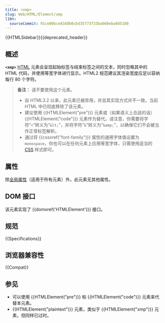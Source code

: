 ```yaml
---
title: <xmp>
slug: Web/HTML/Element/xmp
l10n:
  sourceCommit: 91ce00bce8168b0cbd35773f33ba660eba9d5180
---
```


{{HTMLSidebar}}{{deprecated_header}}

## 概述

**`<xmp>`** [HTML](/zh-CN/docs/Web/HTML) 元素会呈现起始标签与结束标签之间的文本，同时忽略其中的 HTML 代码，并使用等宽字体进行显示。HTML2 规范建议其渲染宽度应足以容纳每行 80 个字符。

> **备注：** 请不要使用这个元素。
>
> - 自 HTML3.2 以来，此元素已被弃用，并且其实现方式并不一致。当前 HTML 中已彻底移除了该元素。
> - 建议使用 {{HTMLElement("pre")}} 元素或（如果语义上合适的话） {{HTMLElement("code")}} 元素作为替代。请注意，你需要将字符“`<`”转义为“`&lt;`”，并将字符“`&`”转义为“`&amp;`”，以确保它们不会被当作正常标签解析。
> - 通过将 {{cssxref("font-family")}} 属性的通用字体值设置为 `monospace`，你也可以在任何元素上应用等宽字体，只需使用适当的 [CSS](/zh-CN/docs/Web/CSS) 样式即可。

## 属性

除[全局属性](/zh-CN/docs/Web/HTML/global_attributes)（适用于所有元素）外，此元素无其他属性。

## DOM 接口

该元素实现了 {{domxref('HTMLElement')}} 接口。

## 规范

{{Specifications}}

## 浏览器兼容性

{{Compat}}

## 参见

- 可以使用 {{HTMLElement("pre")}} 和 {{HTMLElement("code")}} 元素来代替本元素。
- {{HTMLElement("plaintext")}} 元素，类似于 {{HTMLElement("xmp")}} 元素，但同样已过时。
